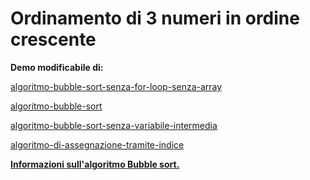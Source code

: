 # Ordinamento di 3 numeri in ordine crescente

**Demo modificabile di:**

  [algoritmo-bubble-sort-senza-for-loop-senza-array](https://jsbin.com/nugibonoxu/edit?html,console)
  
  [algoritmo-bubble-sort](https://jsbin.com/fofeqahede/edit?html,console)
  
  [algoritmo-bubble-sort-senza-variabile-intermedia](https://jsbin.com/jugotazuvu/edit?html,console)
  
  [algoritmo-di-assegnazione-tramite-indice](https://jsbin.com/yavuyafalu/3/edit?html,console)

**[Informazioni sull'algoritmo Bubble sort.](https://it.wikipedia.org/wiki/Bubble_sort)**
